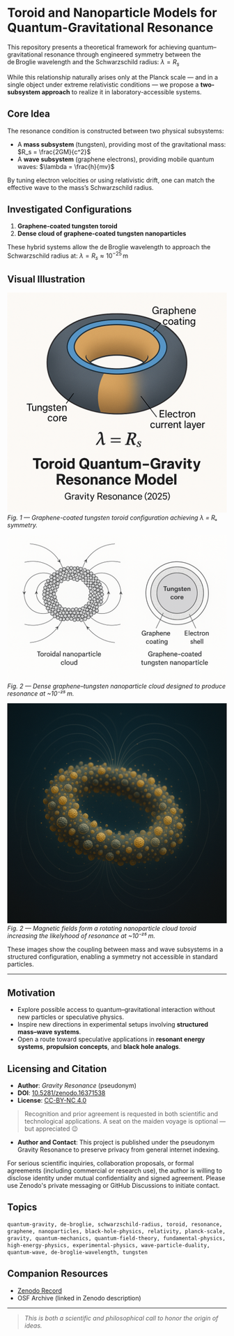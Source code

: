 
# Toroid and Nanoparticle Models for Quantum-Gravitational Resonance

This repository presents a theoretical framework for achieving quantum–gravitational resonance through engineered symmetry between the de Broglie wavelength and the Schwarzschild radius:
$\lambda = R_s$  

While this relationship naturally arises only at the Planck scale — and in a single object under extreme relativistic conditions — we propose a **two-subsystem approach** to realize it in laboratory-accessible systems.

## Core Idea

The resonance condition is constructed between two physical subsystems:

* A **mass subsystem** (tungsten), providing most of the gravitational mass:
  $R_s = \frac{2GM}{c^2}$
* A **wave subsystem** (graphene electrons), providing mobile quantum waves:
  $\lambda = \frac{h}{mv}$

By tuning electron velocities or using relativistic drift, one can match the effective wave to the mass’s Schwarzschild radius.

## Investigated Configurations

1. **Graphene-coated tungsten toroid**
2. **Dense cloud of graphene-coated tungsten nanoparticles**

These hybrid systems allow the de Broglie wavelength to approach the Schwarzschild radius at:
$\lambda = R_s \approx 10^{-25} \, \text{m}$

## Visual Illustration

![Toroid Resonance Model](./TungstenGrapheneToroid.png)  
*Fig. 1 — Graphene-coated tungsten toroid configuration achieving λ = Rₛ symmetry.*

![Nanoparticle Cloud Resonance](./NanoparticleCloud.png)  
*Fig. 2 — Dense graphene–tungsten nanoparticle cloud designed to produce resonance at ~10⁻²⁵ m.*

![Nanoparticle Cloud in the form of Toroid](./CloudToroidNanoparticles.png)  
*Fig. 2 — Magnetic fields form a rotating nanoparticle cloud toroid increasing the likelyhood of resonance at ~10⁻²⁵ m.*

These images show the coupling between mass and wave subsystems in a structured configuration, enabling a symmetry not accessible in standard particles.

---

## Motivation

* Explore possible access to quantum–gravitational interaction without new particles or speculative physics.
* Inspire new directions in experimental setups involving **structured mass–wave systems**.
* Open a route toward speculative applications in **resonant energy systems**, **propulsion concepts**, and **black hole analogs**.

## Licensing and Citation

* **Author**: *Gravity Resonance* (pseudonym)
* **DOI**: [10.5281/zenodo.16371538](https://doi.org/10.5281/zenodo.16371538)
* **License**: [CC-BY-NC 4.0](https://creativecommons.org/licenses/by-nc/4.0/)

> Recognition and prior agreement is requested in both scientific and technological applications. A seat on the maiden voyage is optional — but appreciated 😉


* **Author and Contact**:
This project is published under the pseudonym Gravity Resonance to preserve privacy from general internet indexing.

For serious scientific inquiries, collaboration proposals, or formal agreements (including commercial or research use), the author is willing to disclose identity under mutual confidentiality and signed agreement. Please use Zenodo's private messaging or GitHub Discussions to initiate contact.


## Topics

```text
quantum-gravity, de-broglie, schwarzschild-radius, toroid, resonance,
graphene, nanoparticles, black-hole-physics, relativity, planck-scale,
gravity, quantum-mechanics, quantum-field-theory, fundamental-physics,
high-energy-physics, experimental-physics, wave-particle-duality,
quantum-wave, de-broglie-wavelength, tungsten
```

## Companion Resources

* [Zenodo Record](https://zenodo.org/record/16371538)
* OSF Archive (linked in Zenodo description)

---
> *This is both a scientific and philosophical call to honor the origin of ideas.*

